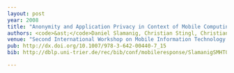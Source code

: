 ```yaml
---
layout: post
year: 2008
title: "Anonymity and Application Privacy in Context of Mobile Computing in eHealth"
authors: <code>&ast;</code>Daniel Slamanig, Christian Stingl, Christian Menard, Martina Heiligenbrunner, Jürgen Thierry
venue: "Second International Workshop on Mobile Information Technology for Emergency Response - Mobile Response 2008"
pub: http://dx.doi.org/10.1007/978-3-642-00440-7_15
bib: http://dblp.uni-trier.de/rec/bib/conf/mobileresponse/SlamanigSMHT08

---
```



